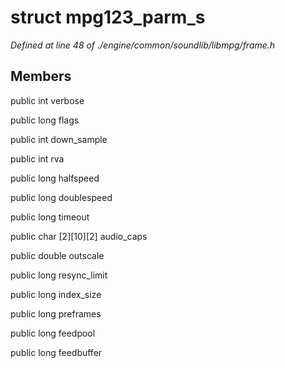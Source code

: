 # struct mpg123_parm_s

*Defined at line 48 of ./engine/common/soundlib/libmpg/frame.h*

## Members

public int verbose

public long flags

public int down_sample

public int rva

public long halfspeed

public long doublespeed

public long timeout

public char [2][10][2] audio_caps

public double outscale

public long resync_limit

public long index_size

public long preframes

public long feedpool

public long feedbuffer



